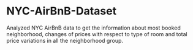  # NYC-AirBnB-Dataset

 Analyzed NYC AirBnB data to get the information about most booked neighborhood, changes of prices with respect to type of room and total price variations in all the neighborhood group.